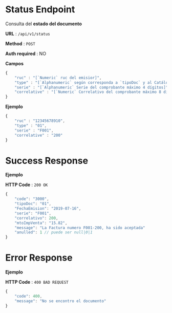 # Status Endpoint
Consulta del **estado del documento**

**URL** : `/api/v1/status`

**Method** : `POST`

**Auth required** : NO

**Campos**

```js
{
    "ruc" : "[`Numeric` ruc del emisior]",
    "type" : "[`Alphanumeric` según corresponda a `tipoDoc` y al Catálogo No. 06]",
    "serie" : "[`Alphanumeric` Serie del comprobante máximo 4 dígitos]",
    "correlative" : "[`Numeric` Correlativo del comprobante máximo 8 dígitos]"
}
```

**Ejemplo**

```js
{
    "ruc" : "12345678910",
    "type" : "01",
    "serie" : "F001",
    "correlative" : "200"
}
```
# Success Response

**Ejemplo**

**HTTP Code** : `200 OK`

```js
{
    "code": "3000",
    "tipoDoc": "01",
    "FechaEmision": "2019-07-16",
    "serie": "F001",
    "correlativo": 200,
    "mtoImpVenta": "15.82",
    "message": "La Factura numero F001-200, ha sido aceptada"
    "anulled": 1 // puede ser null|0|1
}
```

# Error Response

**Ejemplo**

**HTTP Code** : `400 BAD REQUEST`


```js
{
    "code": 400,
    "message": "No se encontro el documento"
}
```
